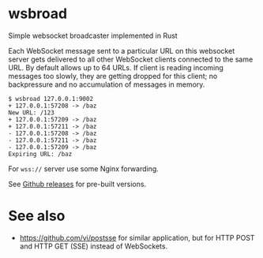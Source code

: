 # wsbroad
Simple websocket broadcaster implemented in Rust

Each WebSocket message sent to a particular URL on this websocket server gets delivered to all other WebSocket clients connected to the same URL. By default allows up to 64 URLs. If client is reading incoming messages too slowly, they are getting dropped for this client; no backpressure and no accumulation of messages in memory.

```
$ wsbroad 127.0.0.1:9002
+ 127.0.0.1:57208 -> /baz
New URL: /123
+ 127.0.0.1:57209 -> /baz
+ 127.0.0.1:57211 -> /baz
- 127.0.0.1:57208 -> /baz
- 127.0.0.1:57211 -> /baz
- 127.0.0.1:57209 -> /baz
Expiring URL: /baz
```

For `wss://` server use some Nginx forwarding.

See [Github releases](https://github.com/vi/wsbroad/releases/) for pre-built versions.

# See also

* https://github.com/vi/postsse for similar application, but for HTTP POST and HTTP GET (SSE) instead of WebSockets.
